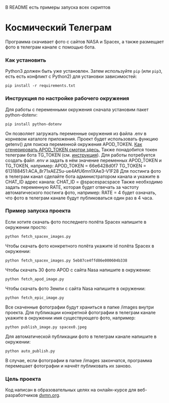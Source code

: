 В README есть примеры запуска всех скриптов
# Космический Телеграм

Программа скачивает фото с сайтов NASA и Spacex, а также размещает фото в телеграм канале с помощью бота.  

### Как установить

Python3 должен быть уже установлен. 
Затем используйте `pip` (или `pip3`, есть есть конфликт с Python2) для установки зависимостей:
```
pip install -r requirements.txt
```

### Инструкция по настройке рабочего окружения

Для работы с переменными окружения сначала установим пакет python-dotenv:
```
pip install python-dotenv
```
Он позволяет загружать переменные окружения из файла .env в корневом каталоге приложения. Проект будет использовать функцию getenv() для поиска переменной окружения APOD_TOKEN. [Как сгенерировать APOD_TOKEN смотри здесь.](https://api.nasa.gov/) Также понадобится токен телеграм бота TG_TOKEN (см. [инструкция](https://web7.pro/kak-poluchit-token-bota-telegram-api/)). Для работы потребуется создать файл .env и задать в нём значение переменных APOD_TOKEN и TG_TOKEN, например:
    APOD_TOKEN = 66e6428d0f7
    TG_TOKEN = 613188451:ACA_8r71xAEZ5u-ue4AfU6mn1XAe3-V1F28
Для постинга фото в телеграм канал сделайте бота администратором канала и укажите в CHAT_ID адрес канала:
    CHAT_ID = @spacespacspace
Также необходимо задать переменную RATE, которая будет отвечать за частоту автоматического постинга фото, например:
    RATE = 4
будет означать, что фото в телеграм канале будут публиковаться один раз в 4 часа.
### Пример запуска проекта

Если хотите скачать фото последнего полёта Spacex напишите в окружении просто:

    python fetch_spacex_images.py
Чтобы скачать фото конкретного полёта укажите id полёта Spacex в окружении:
    
    python fetch_spacex_images.py 5eb87ce4ffd86e000604b338
Чтобы скачать 30 фото APOD с сайта Nasa напишите в окружении:

    python fetch_apod_image.py
Чтобы скачать фото Земли с сайта Nasa напишите в окружении:

    python fetch_epic_image.py
Все скаченные фотографии будут храниться в папке /images внутри проекта.
Для публикации конкретной фотографии в телеграм канале укажите в окружении имя существующего фото, например:

    python publish_image.py spacex0.jpeg
Для автоматической публикации фото в телеграм канале напишите в окружении:

    python auto_publish.py
В случае, если фотографии в папке /images закончатся, программа перемешает фотографии и начнёт публиковать их заново.
### Цель проекта

Код написан в образовательных целях на онлайн-курсе для веб-разработчиков [dvmn.org](https://dvmn.org/).